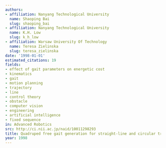 ```yaml
---
authors:
- affiliation: Nanyang Technological University
  name: Shaoping Bai
  slug: shaoping_bai
- affiliation: Nanyang Technological University
  name: K.H. Low
  slug: k_h_low
- affiliation: Warsaw University Of Technology
  name: Teresa Zielinska
  slug: teresa_zielinska
date: '1998-01-01'
estimated_citations: 19
fields:
- effect of gait parameters on energetic cost
- kinematics
- gait
- motion planning
- trajectory
- line
- control theory
- obstacle
- computer vision
- engineering
- artificial intelligence
- fixed sequence
in: Advanced Robotics
src: http://ci.nii.ac.jp/naid/10011298293
title: Quadruped free gait generation for straight-line and circular trajectories
year: 1998
---
```

